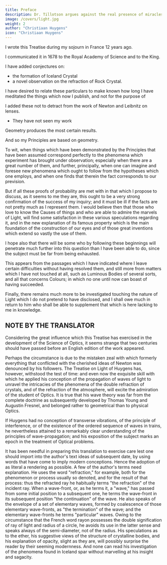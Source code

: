 ```yaml
---
title: Preface
description: Dr. Tillotson argues against the real presence of miracles. His argument is the most concise, elegant, and strong against miracles
image: /covers/light.jpg
weight: 2
author: "Christiaan Huygens"
icon: "Christiaan Huygens"
---
```


<!-- Rendered into English

By

SILVANUS P. THOMPSON -->


I wrote this Treatise during my sojourn in France 12 years ago. 

I communicated it in 1678 to the Royal Academy of Science and to the King. 
<!-- , to the membership of which the King had done me the honour of calling, me.  -->

<!-- Several of its members who are still alive will remember having been present when I read it, and above the rest those amongst them who applied themselves particularly to the study of Mathematics; of whom I cannot cite more than the celebrated gentlemen Cassini, Römer, and De la Hire.

I have since corrected and changed some parts, the copies which I had made of it at that time may serve for proof that I have yet added nothing to it save some -->

I have added conjectures on:
- the formation of Iceland Crystal
- a novel observation on the refraction of Rock Crystal. 

I have desired to relate these particulars to make known how long I have meditated the things which now I publish, and not for the purpose of 

I added these not to detract from the work of Newton and Leibnitz on lenses.
- They have not seen my work


<!-- the merit of those who, without having seen anything that I have written, may be found to have treated of like matters: as has in fact occurred to two eminent Geometricians, Messieurs Newton and Leibnitz, with respect to the Problem of the figure of glasses for collecting rays when one of the surfaces is given.

I have delayed to bring this work to the light for so long because I wrote it rather carelessly in the Language in which it appears, with the intention of translating it into Latin, so doing in order to obtain greater attention to the thing. 

After which I proposed to myself to give it out along with another Treatise on Dioptrics, in which I explain the effects of Telescopes and those things which belong more to that Science. But the pleasure of novelty being past, I have put off from time to time the execution of this design, and I know not when I shall ever come to an end if it, being often turned aside either by business or by some new study. 

Considering which I have finally judged that it was better worth while to publish this writing, such as it is, than to let it run the risk, by waiting longer, of remaining lost. -->

Geometry produces the most certain results. 

<!-- There will be seen in it demonstrations of those kinds which do not produce as great a certitude as those of Geometry, and which even differ much therefrom, since whereas the Geometers prove their Propositions by fixed and incontestable Principles,  -->


And so my Principles are based on geometry. 

<!--  verified by the conclusions to be drawn from them; the nature of these things not allowing of this being done otherwise.

It is always possible to attain thereby to a degree of probability which very often is scarcely less than complete proof.  -->

To wit, when things which have been demonstrated by the Principles that have been assumed correspond perfectly to the phenomena which experiment has brought under observation; especially when there are a great number of them, and further, principally, when one can imagine and foresee new phenomena which ought to follow from the hypotheses which one employs, and when one finds that therein the fact corresponds to our prevision. 

But if all these proofs of probability are met with in that which I propose to discuss, as it seems to me they are, this ought to be a very strong confirmation of the success of my inquiry; and it must be ill if the facts are not pretty much as I represent them. I would believe then that those who love to know the Causes of things and who are able to admire the marvels of Light, will find some satisfaction in these various speculations regarding it, and in the new explanation of its famous property which is the main foundation of the construction of our eyes and of those great inventions which extend so vastly the use of them.

I hope also that there will be some who by following these beginnings will penetrate much further into this question than I have been able to do, since the subject must be far from being exhausted. 

This appears from the passages which I have indicated where I leave certain difficulties without having resolved them, and still more from matters which I have not touched at all, such as Luminous Bodies of several sorts, and all that concerns Colours; in which no one until now can boast of having succeeded.

Finally, there remains much more to be investigated touching the nature of Light which I do not pretend to have disclosed, and I shall owe much in return to him who shall be able to supplement that which is here lacking to me in knowledge.

<!-- The Hague. The 8 January 1690. -->


## NOTE BY THE TRANSLATOR

Considering the great influence which this Treatise has exercised in the development of the Science of Optics, it seems strange that two centuries should have passed before an English edition of the work appeared. 

Perhaps the circumstance is due to the mistaken zeal with which formerly everything that conflicted with the cherished ideas of Newton was denounced by his followers. The Treatise on Light of Huygens has, however, withstood the test of time: and even now the exquisite skill with which he applied his conception of the propagation of waves of light to unravel the intricacies of the phenomena of the double refraction of crystals, and of the refraction of the atmosphere, will excite the admiration of the student of Optics. It is true that his wave theory was far from the complete doctrine as subsequently developed by Thomas Young and Augustin Fresnel, and belonged rather to geometrical than to physical Optics. 

If Huygens had no conception of transverse vibrations, of the principle of interference, or of the existence of the ordered sequence of waves in trains, he nevertheless attained to a remarkably clear understanding of the principles of wave-propagation; and his exposition of the subject marks an epoch in the treatment of Optical problems.

It has been needful in preparing this translation to exercise care lest one should import into the author's text ideas of subsequent date, by using words that have come to imply modern conceptions. Hence the adoption of as literal a rendering as possible. A few of the author's terms need explanation. He uses the word "refraction," for example, both for the phenomenon or process usually so denoted, and for the result of that process: thus the refracted ray he habitually terms "the refraction" of the incident ray. When a wave-front, or, as he terms it, a "wave," has passed from some initial position to a subsequent one, he terms the wave-front in its subsequent position "the continuation" of the wave. He also speaks of the envelope of a set of elementary waves, formed by coalescence of those elementary wave-fronts, as "the termination" of the wave; and the elementary wave-fronts he terms "particular" waves. Owing to the circumstance that the French word rayon possesses the double signification of ray of light and radius of a circle, he avoids its use in the latter sense and speaks always of the semi-diameter, not of the radius. His speculations as to the ether, his suggestive views of the structure of crystalline bodies, and his explanation of opacity, slight as they are, will possibly surprise the reader by their seeming modernness. And none can read his investigation of the phenomena found in Iceland spar without marvelling at his insight and sagacity.

<!-- S.P.T.

June, 1912. -->